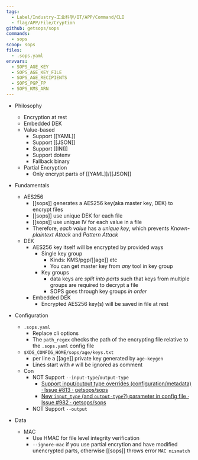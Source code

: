```yaml
---
tags:
  - Label/Industry-工业科学/IT/APP/Command/CLI
  - flag/APP/File/Cryption
github: getsops/sops
commands:
  - sops
scoop: sops
files:
  - .sops.yaml
envvars:
  - SOPS_AGE_KEY
  - SOPS_AGE_KEY_FILE
  - SOPS_AGE_RECIPIENTS
  - SOPS_PGP_FP
  - SOPS_KMS_ARN
---
```


- Philosophy
    - Encryption at rest
    - Embedded DEK
    - Value-based
        - Support [[YAML]]
        - Support [[JSON]]
        - Support [[INI]]
        - Support dotenv
        - Fallback binary
    - Partial Encryption
        - Only encrypt parts of [[YAML]]/[[JSON]]

- Fundamentals
    - AES256
        - [[sops]] generates a AES256 key(aka master key, DEK) to encrypt files
        - [[sops]]  use unique DEK for each file
        - [[sops]] use unique IV for each value in a file
        - Therefore, *each value* has a *unique key*, which prevents *Known-plaintext Attack* and *Pattern Attack*
    - DEK
        - AES256 key itself will be encrypted by provided ways
            - Single key group
                - Kinds: KMS/pgp/[[age]] etc
                - You can get master key from *any* tool in key group
            - Key groups
                - data keys are *split into parts* such that keys from multiple groups are required to decrypt a file
                - SOPS goes through key groups *in order*
        - Embedded DEK
            - Encrypted AES256 key(s) will be saved in file at rest

- Configuration
    - `.sops.yaml`
        - Replace cli options
        - The `path_regex` checks the path of the encrypting file relative to the `.sops.yaml` config file
    - `$XDG_CONFIG_HOME/sops/age/keys.txt`
        - per line a [[age]] private key generated by `age-keygen`
        - Lines start with `#` will be ignored as comment
    - Con
        - NOT Support `--input-type`/`output-type`
            - [Support input/output type overrides (configuration/metadata) · Issue #813 · getsops/sops](https://github.com/getsops/sops/issues/813)
            - [New `input_type` (and `output-type`?) parameter in config file · Issue #982 · getsops/sops](https://github.com/getsops/sops/issues/982)
        - NOT Support `--output`

- Data
    - MAC
        - Use HMAC for file level integrity verification
        - `--ignore-mac` if you use partial encrytion and have modified unencrypted parts, otherwise [[sops]] throws error `MAC mismatch`

